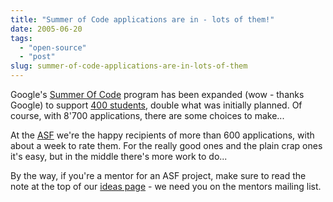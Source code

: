 ```yaml
---
title: "Summer of Code applications are in - lots of them!"
date: 2005-06-20
tags: 
  - "open-source"
  - "post"
slug: summer-of-code-applications-are-in-lots-of-them
---
```


Google's [Summer Of Code](http://code.google.com/summerofcode.html) program has been expanded (wow - thanks Google) to support [400 students](http://code.google.com/index.html), double what was initially planned. Of course, with 8'700 applications, there are some choices to make...

At the [ASF](http://apache.org) we're the happy recipients of more than 600 applications, with about a week to rate them. For the really good ones and the plain crap ones it's easy, but in the middle there's more work to do...

By the way, if you're a mentor for an ASF project, make sure to read the note at the top of our [ideas page](http://wiki.apache.org/general/SummerOfCode2005) - we need you on the mentors mailing list.
